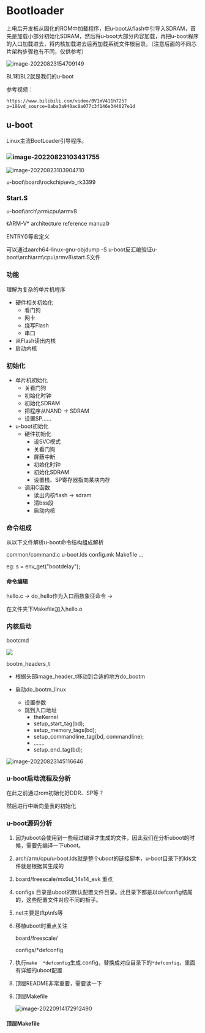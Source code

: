 # Bootloader

上电后开发板从固化的ROM中加载程序，把u-boot从flash中引导入SDRAM，首先是加载小部分初始化SDRAM，然后将u-boot大部分内容加载，再把u-boot程序的入口加载进去，将内核加载进去后再加载系统文件根目录。（注意后面的不同芯片架构步骤也有不同，仅供参考）

![image-20220823154709149](../typora-user-images/image-20220823154709149.png)

BL1和BL2就是我们的u-boot

参考视频：

```
https://www.bilibili.com/video/BV1mV411h725?p=10&vd_source=0aba3a940ac8a077c3f146e344027e1d
```

## u-boot

Linux主流BootLoader引导程序。

### ![image-20220823103431755](../typora-user-images/image-20220823103431755.png)

![image-20220823103904710](../typora-user-images/image-20220823103904710.png)

u-boot\board\rockchip\evb_rk3399

### Start.S

u-boot\arch\arm\cpu\armv8

《ARM-V* architecture reference manual》

ENTRY()等宏定义

可以通过aarch64-linux-gnu-objdump -S u-boot反汇编验证u-boot\arch\arm\cpu\armv8\start.S文件



### 功能

理解为复杂的单片机程序

- 硬件相关初始化
  - 看门狗
  - 网卡
  - 烧写Flash
  - 串口
- 从Flash读出内核
- 启动内核

### 初始化

- 单片机初始化
  - 关看门狗
  - 初始化时钟
  - 初始化SDRAM
  - 把程序从NAND -> SDRAM
  - 设置SP......
- u-boot初始化
  - 硬件初始化
    - 设SVC模式
    - 关看门狗
    - 屏蔽中断
    - 初始化时钟
    - 初始化SDRAM
    - 设置栈、SP寄存器指向某块内存
  - 调用C函数
    - 读出内核flash -> sdram
    - 清bss段
    - 启动内核

### 命令组成

从以下文件解析u-boot命令结构组成解析

common/command.c    u-boot.lds    config.mk   Makefile ...

eg:   s = env_get("bootdelay");

#### 命令编辑

hello.c  ->  do_hello作为入口函数象征命令 ->

在文件夹下Makefile加入hello.o

### 内核启动

bootcmd

![](../typora-user-images/image-20220823135351601.png)

bootm_headers_t

- 根据头部image_header_t移动到合适的地方do_bootm

- 启动do_bootm_linux
  - 设置参数
  - 跳到入口地址
    - theKernel
    - setup_start_tag(bd);
    - setup_memory_tags(bd);
    - setup_commandline_tag(bd, commandline);
    - .......
    - setup_end_tag(bd);

![image-20220823145116646](../typora-user-images/image-20220823145116646.png)

### u-boot启动流程及分析

在此之前通过rom初始化好DDR、SP等？

然后进行中断向量表的初始化

### u-boot源码分析

1. 因为uboot会使用到一些经过编译才生成的文件，因此我们在分析uboot的时候，需要先编译一下uboot。

2. arch/arm/cpu/u-boot.lds就是整个uboot的链接脚本，u-boot目录下的lds文件就是根据其生成的

3. board/freescale/mx6ul_14x14_evk 重点

4. configs 目录是uboot的默认配置文件目录。此目录下都是以defconfig结尾的，这些配置文件对应不同的板子。

5. net主要是tftp\nfs等

6. 移植uboot时重点关注

   board/freescale/

   configs/*defconfig

7. 执行`make  *defconfig`生成.config，替换成对应目录下的`*defconfig`，里面有详细的uboot配置

8. 顶层README非常重要，需要读一下

9. 顶层Makefile

   ![image-20220914172912490](../typora-user-images/image-20220914172912490.png)

#### 顶层Makefile
